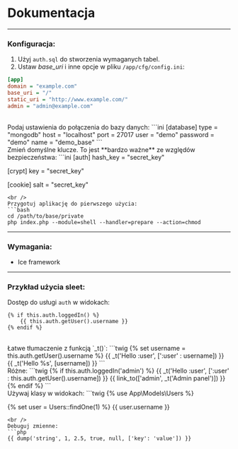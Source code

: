 # Dokumentacja
***

### Konfiguracja:
1. Użyj `auth.sql` do stworzenia wymaganych tabel.
2. Ustaw *base_uri* i inne opcje w pliku `/app/cfg/config.ini`:

```ini
[app]
domain = "example.com"
base_uri = "/"
static_uri = "http://www.example.com/"
admin = "admin@example.com"
```
<br />
Podaj ustawienia do połączenia do bazy danych:
```ini
[database]
type     = "mongodb"
host     = "localhost"
port     = 27017
user     = "demo"
password = "demo"
name     = "demo_base"
```
<br />
Zmień domyślne klucze. To jest **bardzo ważne** ze względów bezpieczeństwa:
```ini
[auth]
hash_key = "secret_key"

[crypt]
key = "secret_key"

[cookie]
salt = "secret_key"
```
<br />
Przygotuj aplikację do pierwszego użycia:
```bash
cd /path/to/base/private
php index.php --module=shell --handler=prepare --action=chmod
```
***

### Wymagania:
* Ice framework

***
### Przykład użycia sleet:
Dostęp do usługi `auth` w widokach:
```twig
{% if this.auth.loggedIn() %}
    {{ this.auth.getUser().username }}
{% endif %}
```
<br />
Łatwe tłumaczenie z funkcją `_t()`:
```twig
{% set username = this.auth.getUser().username %}
{{ _t('Hello :user', [':user' : username]) }}
{{ _t('Hello %s', [username]) }}
```
<br />
Różne:
```twig
{% if this.auth.loggedIn('admin') %}
    {{ _t('Hello :user', [':user' : this.auth.getUser().username]) }}
    {{ link_to(['admin', _t('Admin panel')]) }}
{% endif %}
```
<br />
Używaj klasy w widokach:
```twig
{% use App\Models\Users %}

{% set user = Users::findOne(1) %}
{{ user.username }}
```
<br />
Debuguj zmienne:
```php
{{ dump('string', 1, 2.5, true, null, ['key': 'value']) }}
```